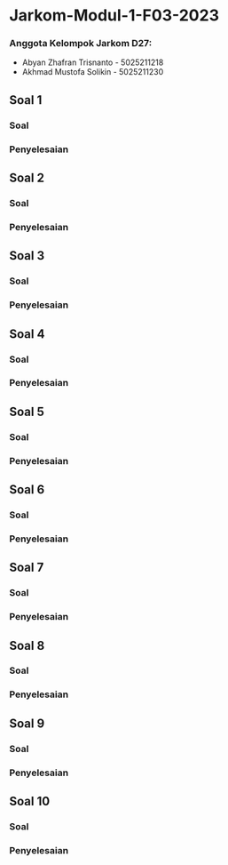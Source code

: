 # Jarkom-Modul-1-F03-2023
### Anggota Kelompok Jarkom D27:
- Abyan Zhafran Trisnanto - 5025211218
- Akhmad Mustofa Solikin - 5025211230

## Soal 1
### Soal

### Penyelesaian


## Soal 2
### Soal

### Penyelesaian


## Soal 3
### Soal

### Penyelesaian


## Soal 4
### Soal

### Penyelesaian


## Soal 5
### Soal

### Penyelesaian


## Soal 6
### Soal

### Penyelesaian


## Soal 7
### Soal

### Penyelesaian


## Soal 8
### Soal

### Penyelesaian


## Soal 9
### Soal

### Penyelesaian


## Soal 10
### Soal

### Penyelesaian

